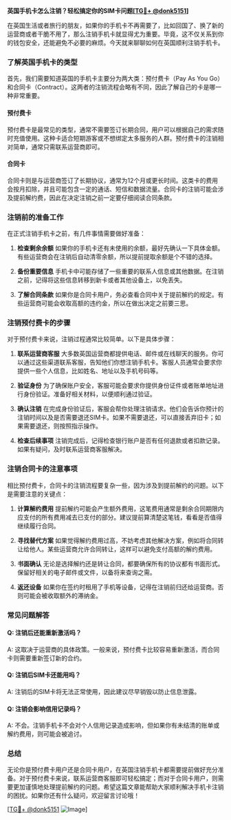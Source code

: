 **英国手机卡怎么注销？轻松搞定你的SIM卡问题[[TG💪+ @donk5151](https://t.me/s/donk5151)]**

在英国生活或者旅行的朋友，如果你的手机卡不再需要了，比如回国了、换了新的运营商或者干脆不用了，那么注销手机卡就显得尤为重要。毕竟，这不仅关系到你的钱包安全，还能避免不必要的麻烦。今天就来聊聊如何在英国顺利注销手机卡。

### 了解英国手机卡的类型

首先，我们需要知道英国的手机卡主要分为两大类：预付费卡（Pay As You Go）和合同卡（Contract）。这两者的注销流程会略有不同，因此了解自己的卡是哪一种非常重要。

#### 预付费卡
预付费卡是最常见的类型，通常不需要签订长期合同，用户可以根据自己的需求随时充值使用。这种卡适合短期游客或不想绑定太多服务的人群。预付费卡的注销相对简单，通常只需联系运营商即可。

#### 合同卡
合同卡则是与运营商签订了长期协议，通常为12个月或更长时间。这类卡的费用会按月扣除，并且可能包含一定的通话、短信和数据流量。合同卡的注销可能会涉及提前解约费，因此在决定注销之前一定要仔细阅读合同条款。

### 注销前的准备工作

在正式注销手机卡之前，有几件事情需要做好准备：

1. **检查剩余余额**
   如果你的手机卡还有未使用的余额，最好先确认一下具体金额。有些运营商会在注销后自动清零余额，所以提前提取余额是个不错的选择。

2. **备份重要信息**
   手机卡中可能存储了一些重要的联系人信息或其他数据。在注销之前，记得将这些信息转移到新卡或者其他设备上，以免丢失。

3. **了解合同条款**
   如果你是合同卡用户，务必查看合同中关于提前解约的规定。有些运营商可能会收取高额的违约金，所以在做出决定之前要三思。

### 注销预付费卡的步骤

对于预付费卡来说，注销过程通常比较简单。以下是具体步骤：

1. **联系运营商客服**
   大多数英国运营商都提供电话、邮件或在线聊天的服务。你可以通过这些渠道联系客服，告知他们你想注销手机卡。客服人员通常会要求你提供一些个人信息，比如姓名、地址以及手机号码等。

2. **验证身份**
   为了确保账户安全，客服可能会要求你提供身份证件或者账单地址进行身份验证。准备好相关材料，以便顺利通过验证。

3. **确认注销**
   在完成身份验证后，客服会帮你处理注销请求。他们会告诉你预计的注销时间以及是否需要退还SIM卡。如果不需要退还，可以直接丢弃旧卡；如果需要退还，则按照指示操作。

4. **检查后续事项**
   注销完成后，记得检查银行账户是否有任何退款或者扣款记录。如果有疑问，及时联系运营商客服解决。

### 注销合同卡的注意事项

相比预付费卡，合同卡的注销流程要复杂一些，因为涉及到提前解约的问题。以下是需要注意的关键点：

1. **计算解约费用**
   提前解约可能会产生额外费用，这笔费用通常是剩余合同期限内应支付的所有费用减去已支付的部分。建议提前算清楚这笔钱，看看是否值得继续履行合同。

2. **寻找替代方案**
   如果觉得解约费用过高，不妨考虑其他解决方案，例如将合同转让给他人。某些运营商允许合同转让，这样可以避免支付高额的解约费用。

3. **书面确认**
   无论是选择解约还是转让合同，都要确保所有的协议都有书面形式。保留好相关的电子邮件或文件，以备将来查询之需。

4. **返还设备**
   如果你在签约时租用了手机等设备，记得在注销前归还给运营商。否则可能会被收取额外的滞纳金。

### 常见问题解答

#### Q: 注销后还能重新激活吗？
A: 这取决于运营商的具体政策。一般来说，预付费卡比较容易重新激活，而合同卡则需要重新签订新的合约。

#### Q: 注销后SIM卡还能用吗？
A: 注销后的SIM卡将无法正常使用，因此建议尽早销毁以防止信息泄露。

#### Q: 注销会影响信用记录吗？
A: 不会。注销手机卡不会对个人信用记录造成影响，但如果你有未结清的账单或解约费用，则可能会被追讨。

### 总结

无论你是预付费卡用户还是合同卡用户，在英国注销手机卡都需要提前做好充分准备。对于预付费卡来说，联系运营商客服即可轻松搞定；而对于合同卡用户，则需要更加谨慎地处理提前解约的问题。希望这篇文章能帮助大家顺利解决手机卡注销的困扰。如果你还有什么疑问，欢迎留言讨论哦！

[[TG💪+ @donk5151](https://t.me/s/donk5151) ![Image](https://i.postimg.cc/rwNCRYN7/Snipaste-2025-04-30-17-27-05.png)]